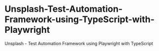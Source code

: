 # Unsplash-Test-Automation-Framework-using-TypeScript-with-Playwright
Unsplash - Test Automation Framework using Playwright with TypeScript
